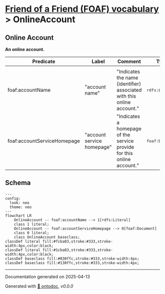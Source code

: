 # [Friend of a Friend (FOAF) vocabulary](../homepage.md) > OnlineAccount

## Online Account

**An online account.**

| Predicate                        | Label                            | Comment                              | Type |
| -------------------------------- | -------------------------------- | ------------------------------------ | ---- |
|   |
| foaf:accountName             | "account name" | "Indicates the name (identifier) associated with this online account." |<kbd>rdfs:Literal</kbd> |   |
| foaf:accountServiceHomepage             | "account service homepage" | "Indicates a homepage of the service provide for this online account." |<kbd>foaf:Document</kbd> |

## Schema

```mermaid
---
config:
  look: neo
  theme: neo
---
flowchart LR
    OnlineAccount -- foaf:accountName --> 1[rdfs:Literal]
    class 1 literal;
    OnlineAccount -- foaf:accountServiceHomepage --> 0[foaf:Document]
    class 0 literal;
    class OnlineAccount baseclass;
classDef literal fill:#fcba03,stroke:#333,stroke-width:4px,color:black;
classDef literal fill:#1cba03,stroke:#333,stroke-width:4px,color:black;
classDef baseclass fill:#030ffc,stroke:#333,stroke-width:4px;
classDef baseclass fill:#130ffc,stroke:#333,stroke-width:4px;
```

---

Documentation generated on 2025-04-13

Generated with [📑 ontodoc](https://github.com/StephaneBranly/ontodoc), *v0.0.0*